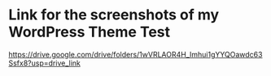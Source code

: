 # Link for the screenshots of my WordPress Theme Test
https://drive.google.com/drive/folders/1wVRLAOR4H_Imhui1gYYQOawdc63Ssfx8?usp=drive_link
